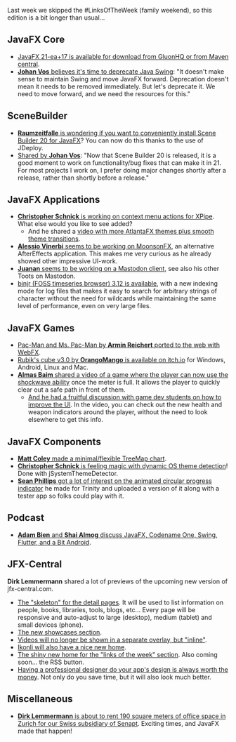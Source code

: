 Last week we skipped the #LinksOfTheWeek (family weekend), so this edition is a bit longer than usual...

## JavaFX Core

* [JavaFX 21-ea+17 is available for download from GluonHQ or from Maven central](https://techhub.social/@gluonhq/110374163797572361).
* [**Johan Vos** believes it's time to deprecate Java Swing](https://mastodon.social/@johanvos/110378814066039175): "It doesn't make sense to maintain Swing and move JavaFX forward. Deprecation doesn't mean it needs to be removed immediately. But let's deprecate it. We need to move forward, and we need the resources for this."

## SceneBuilder

* [**Raumzeitfalle** is wondering if you want to conveniently install Scene Builder 20 for JavaFX](https://twitter.com/Raumzeitfalle/status/1657471102673715202)? You can now do this thanks to the use of JDeploy.
* [Shared by **Johan Vos**](https://mastodon.social/@johanvos/110371523942727201): "Now that Scene Builder 20 is released, it is a good moment to work on functionality/bug fixes that can make it in 21. For most projects I work on, I prefer doing major changes shortly after a release, rather than shortly before a release."

## JavaFX Applications

* [**Christopher Schnick** is working on context menu actions for XPipe](https://twitter.com/crschnick/status/1661349160547766272). What else would you like to see added?
  * And he shared a [video with more AtlantaFX themes plus smooth theme transitions](https://twitter.com/crschnick/status/1661340242052251650).
* [**Alessio Vinerbi** seems to be working on MoonsonFX](https://twitter.com/Alessio_Vinerbi/status/1659864509320687619), an alternative AfterEffects application. This makes me very curious as he already showed other impressive UI-work.
* [**Juanan** seems to be working on a Mastodon client](https://mastodon.social/@juananpe/110383623013926873), see also his other Toots on Mastodon.
* [binjr (FOSS timeseries browser) 3.12 is available](https://fosstodon.org/@binjr/110380055859735465), with a new indexing mode for log files that makes it easy to search for arbitrary strings of character without the need for wildcards while maintaining the same level of performance, even on very large files.

## JavaFX Games

* [Pac-Man and Ms. Pac-Man by **Armin Reichert** ported to the web with WebFX](https://twitter.com/WebFXProject/status/1661336335427182593).
* [Rubik's cube v3.0 by **OrangoMango** is available on itch.io](https://twitter.com/orango_mango/status/1659545495704928257) for Windows, Android, Linux and Mac.
* [**Almas Baim** shared a video of a game where the player can now use the shockwave ability](https://twitter.com/AlmasBaim/status/1657718394064601089) once the meter is full. It allows the player to quickly clear out a safe path in front of them.
  * [And he had a fruitful discussion with game dev students on how to improve the UI](https://twitter.com/AlmasBaim/status/1658565437053980691). In the video, you can check out the new health and weapon indicators around the player, without the need to look elsewhere to get this info.

## JavaFX Components

* [**Matt Coley** made a minimal/flexible TreeMap chart](https://twitter.com/invokecoley/status/1660951086876749825).
* [**Christopher Schnick** is feeling magic with dynamic OS theme detection](https://twitter.com/crschnick/status/1658174428612550671)! Done with jSystemThemeDetector.
* [**Sean Phillips** got a lot of interest on the animated circular progress indicator](https://twitter.com/SeanMiPhillips/status/1658120303539519491) he made for Trinity and uploaded a version of it along with a tester app so folks could play with it.

## Podcast

* [**Adam Bien** and **Shai Almog** discuss JavaFX, Codename One, Swing, Flutter, and a Bit Android](https://airhacks.fm/#episode_242).

## JFX-Central

**Dirk Lemmermann** shared a lot of previews of the upcoming new version of jfx-central.com.

* [The "skeleton" for the detail pages](https://twitter.com/dlemmermann/status/1658067095664443394). It will be used to list information on people, books, libraries, tools, blogs, etc... Every page will be responsive and auto-adjust to large (desktop), medium (tablet) and small devices (phone).
* [The new showcases section](https://twitter.com/dlemmermann/status/1661055817041297409).
* [Videos will no longer be shown in a separate overlay, but "inline"](https://twitter.com/dlemmermann/status/1659203119136509955).
* [Ikonli will also have a nice new home](https://twitter.com/dlemmermann/status/1661325621471969281).
* [The shiny new home for the "links of the week" section](https://twitter.com/dlemmermann/status/1661718165577953280). Also coming soon... the RSS button.
* [Having a professional designer do your app's design is always worth the money](https://twitter.com/dlemmermann/status/1661676012466307072). Not only do you save time, but it will also look much better.

## Miscellaneous

* [**Dirk Lemmermann** is about to rent 190 square meters of office space in Zurich for our Swiss subsidiary of Senapt](https://twitter.com/dlemmermann/status/1657027053202423808). Exciting times, and JavaFX made that happen!